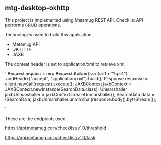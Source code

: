 ## mtg-desktop-okhttp

This project is implemented using Metamug REST API.
Checklist API performs CRUD operations.

Technologies used to build this application.

- Metamug API
- OK-HTTP
- JAXB

The content header is set to application/xml to retrieve xml.

`
		Request request = new Request.Builder().url(url1 + "?q=4")
				.addHeader("accept", "application/xml").build();
		Response response = client.newCall(request).execute();
		JAXBContext jaxbContext = JAXBContext.newInstance(SearchData.class);
		Unmarshaller jaxbUnmarshaller = jaxbContext.createUnmarshaller();
		SearchData data = (SearchData) jaxbUnmarshaller.unmarshal(response.body().byteStream());

`

These are the endpoints used.

https://api.metamug.com/checklist/v1.0/threshold

https://api.metamug.com/checklist/v1.0/task